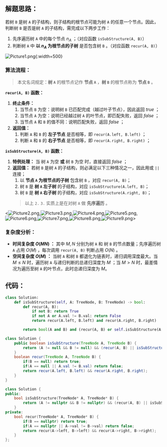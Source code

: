 ## 解题思路：

若树 `B` 是树 `A` 的子结构，则子结构的根节点可能为树 `A` 的任意一个节点。因此，判断树 `B` 是否是树 `A` 的子结构，需完成以下两步工作：

1. 先序遍历树 `A` 中的每个节点 $n_A$ ；（对应函数 `isSubStructure(A, B)`）
2. 判断树 `A` 中 **以 $n_A$ 为根节点的子树** 是否包含树 `B` 。（对应函数 `recur(A, B)`）

![Picture1.png](https://pic.leetcode-cn.com/1599290566-VhWsiQ-Picture1.png){:width=500}

### 算法流程：

> 本文名词规定：**树 `A`** 的根节点记作 **节点 `A`** ，**树 `B`** 的根节点称为 **节点 `B`**  。  

**`recur(A, B)` 函数：**

1. **终止条件：**
    1. 当节点 `B` 为空：说明树 `B` 已匹配完成（越过叶子节点），因此返回 $true$ ；
    2. 当节点 `A` 为空：说明已经越过树 `A` 的叶节点，即匹配失败，返回 $false$ ；
    3. 当节点 `A` 和 `B` 的值不同：说明匹配失败，返回 $false$ ；
2. **返回值：**
    1. 判断 `A` 和 `B` 的 **左子节点** 是否相等，即 `recur(A.left, B.left)` ；
    2. 判断 `A` 和 `B` 的 **右子节点** 是否相等，即 `recur(A.right, B.right)` ；

**`isSubStructure(A, B)` 函数：**

1. **特例处理：** 当 树 `A` 为空 **或** 树 `B` 为空 时，直接返回 $false$ ；
2. **返回值：** 若树 `B` 是树 `A` 的子结构，则必满足以下三种情况之一，因此用或 `||` 连接；
    1. 以 **节点 `A` 为根节点的子树** 包含树 `B` ，对应 `recur(A, B)`；
    2. 树 `B` 是 **树 `A` 左子树** 的子结构，对应 `isSubStructure(A.left, B)`；
    3. 树 `B` 是 **树 `A` 右子树** 的子结构，对应 `isSubStructure(A.right, B)`；
    > 以上 `2.` `3.` 实质上是在对树 `A` 做 **先序遍历** 。

<![Picture2.png](https://pic.leetcode-cn.com/1599290566-wdnbCE-Picture2.png),![Picture3.png](https://pic.leetcode-cn.com/1599290566-xOoQYJ-Picture3.png),![Picture4.png](https://pic.leetcode-cn.com/1599290566-WFqwOB-Picture4.png),![Picture5.png](https://pic.leetcode-cn.com/1599290566-qTdycS-Picture5.png),![Picture6.png](https://pic.leetcode-cn.com/1599290566-beTqAX-Picture6.png),![Picture7.png](https://pic.leetcode-cn.com/1599290566-JKuHpD-Picture7.png),![Picture8.png](https://pic.leetcode-cn.com/1599290566-wdAXGL-Picture8.png),![Picture9.png](https://pic.leetcode-cn.com/1599290566-JOToTY-Picture9.png)>

### 复杂度分析：

- **时间复杂度 $O(MN)$ ：** 其中 $M, N$ 分别为树 `A` 和 树 `B` 的节点数量；先序遍历树 `A` 占用 $O(M)$ ，每次调用 `recur(A, B)` 判断占用 $O(N)$  。
- **空间复杂度 $O(M)$ ：** 当树 `A` 和树 `B` 都退化为链表时，递归调用深度最大。当 $M \leq N$ 时，遍历树 `A` 与递归判断的总递归深度为 $M$ ；当 $M>N$ 时，最差情况为遍历至树 `A` 的叶节点，此时总递归深度为 $M$。

## 代码：

```Python []
class Solution:
    def isSubStructure(self, A: TreeNode, B: TreeNode) -> bool:
        def recur(A, B):
            if not B: return True
            if not A or A.val != B.val: return False
            return recur(A.left, B.left) and recur(A.right, B.right)

        return bool(A and B) and (recur(A, B) or self.isSubStructure(A.left, B) or self.isSubStructure(A.right, B))
```

```Java []
class Solution {
    public boolean isSubStructure(TreeNode A, TreeNode B) {
        return (A != null && B != null) && (recur(A, B) || isSubStructure(A.left, B) || isSubStructure(A.right, B));
    }
    boolean recur(TreeNode A, TreeNode B) {
        if(B == null) return true;
        if(A == null || A.val != B.val) return false;
        return recur(A.left, B.left) && recur(A.right, B.right);
    }
}
```

```C++ []
class Solution {
public:
    bool isSubStructure(TreeNode* A, TreeNode* B) {
        return (A != nullptr && B != nullptr) && (recur(A, B) || isSubStructure(A->left, B) || isSubStructure(A->right, B));
    }
private:
    bool recur(TreeNode* A, TreeNode* B) {
        if(B == nullptr) return true;
        if(A == nullptr || A->val != B->val) return false;
        return recur(A->left, B->left) && recur(A->right, B->right);
    }
};
```
